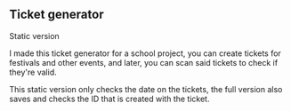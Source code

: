 ## Ticket generator
Static version

I made this ticket generator for a school project, you can create tickets for festivals
and other events, and later, you can scan said tickets to check if they're valid. 

This static version only checks the date on the tickets, the full version also saves and checks
the ID that is created with the ticket.